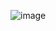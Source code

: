 ![image](https://user-images.githubusercontent.com/120823949/208301426-d8548983-d0e9-4ed3-b716-7b5da3152f61.png)

<div><div/>

